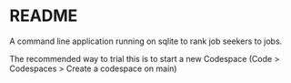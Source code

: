 # README

A command line application running on sqlite to rank job seekers to jobs.

The recommended way to trial this is to start a new Codespace (Code > Codespaces > Create a codespace on main)

